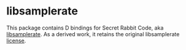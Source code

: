 # libsamplerate

This package contains D bindings for Secret Rabbit Code, aka [libsamplerate](http://www.mega-nerd.com/SRC/index.html).
As a derived work, it retains the original libsamplerate [license](http://www.mega-nerd.com/SRC/license.html).
